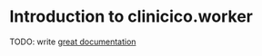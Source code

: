 # Introduction to clinicico.worker

TODO: write [great documentation](http://jacobian.org/writing/great-documentation/what-to-write/)
